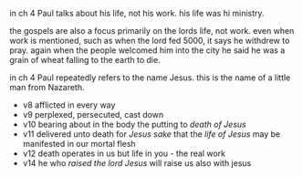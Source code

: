 in ch 4 Paul talks about his life, not his work. his life was hi ministry.

the gospels are also a focus primarily on the lords life, not work. even when work is mentioned,
such as when the lord fed 5000, it says he withdrew to pray. again when the people welcomed
him into the city he said he was a grain of wheat falling to the earth to die.

in ch 4 Paul repeatedly refers to the name Jesus. this is the name of a little man from Nazareth.

- v8 afflicted in every way
- v9 perplexed, persecuted, cast down
- v10 bearing about in the body the putting to *death of Jesus*
- v11 delivered unto death for *Jesus sake* that the *life of Jesus* may be manifested in our mortal flesh
- v12 death operates in us but life in you - the real work
- v14 he who *raised the lord Jesus* will raise us also with jesus
